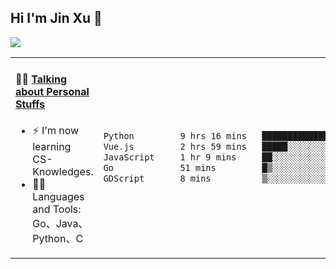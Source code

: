 
## Hi I'm Jin Xu 👋
![](https://komarev.com/ghpvc/?username=jiayouxujin&color=brightgreen&label=PROFILE+VIEWS)



<table align="center">
<tr>
<td valign="top" width="60%">

#### 🏋️‍♀️ <a href="https://github.com/jiayouxujin" target="_blank">Talking about Personal Stuffs</a>
<!-- recent_releases starts -->

- ⚡  I'm now learning CS-Knowledges.  
- 🏊‍♂️ Languages and Tools: Go、Java、Python、C
<!-- recent_releases ends -->
</td>
<td>
 
<!--START_SECTION:waka-->

```txt
Python         9 hrs 16 mins   ███████████████▓░░░░░░░░░   62.71 %
Vue.js         2 hrs 59 mins   █████░░░░░░░░░░░░░░░░░░░░   20.20 %
JavaScript     1 hr 9 mins     ██░░░░░░░░░░░░░░░░░░░░░░░   07.87 %
Go             51 mins         █▒░░░░░░░░░░░░░░░░░░░░░░░   05.77 %
GDScript       8 mins          ▒░░░░░░░░░░░░░░░░░░░░░░░░   01.00 %
```

<!--END_SECTION:waka-->
 
</td>
</tr>
</table>





